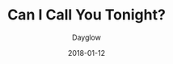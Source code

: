 ---
title: "Can I Call You Tonight?"
subtitle: "Dayglow"
customForwardUrl: "https://www.youtube.com/watch?v=sLGW7xUQFFk"
displayImg: "https://img.youtube.com/vi/sLGW7xUQFFk/0.jpg"
date: "2018-01-12"
newTab: true 
---